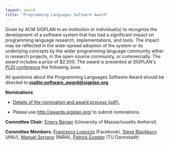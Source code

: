 ```yaml
---
layout: award
title: "Programming Languages Software Award"
---
```

Given by ACM SIGPLAN to an institution or individual(s) to
recognize the development of a software system that has had a
significant impact on programming language research,
implementations, and tools. The impact may be reflected in the
wide-spread adoption of the system or its underlying concepts by
the wider programming language community either in research
projects, in the open-source community, or commercially. The award
includes a prize of $2,500. The award is presented at SIGPLAN's
[PLDI conference](/Conferences/PLDI) the following June.  

All questions about the Programming Languages Software Award should be directed to 
**<mailto:software_award@sigplan.org>**.

**Nominations**

- [Details of the nomination and award process (pdf).](/sites/default/files/award-nominations.pdf)

- Please use <http://awards.sigplan.org/> to submit nominations.

**Committee Chair**: [Emery Berger](mailto:emery@cs.umass.edu) (University of Massachusetts Amherst)

**Committee Members**: [Francesco Logozzo](mailto:logozzo@fb.com) (Facebook), [Steve Blackburn](mailto:Steve.Blackburn@anu.edu.au) (ANU), [Manuel Serrano](mailto:Manuel.Serrano@inria.fr) (INRIA), [Patrick Eugster](mailto:peugster@dsp.tu-darmstadt.de) (TU Darmstadt)

